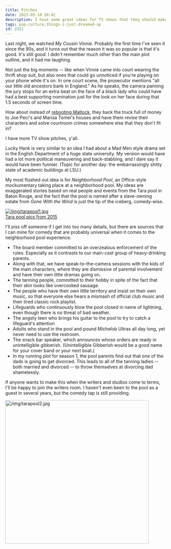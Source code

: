 ```yaml
---
title: Pitches
date: 2023-05-10 10:42
description: I have some great ideas for TV shows that they should make.
tags: pop-culture,things-i-just-dreamed-up
id: 2321
---
```

Last night, we watched <i>My Cousin Vinnie</i>.  Probably the first time I've seen it since the 90s, and it turns out that the reason it was so popular is that it's good.  It's still good.  I didn't remember much other than the main plot outline, and it had me laughing.

Not just the big moments -- like when Vinnie came into court wearing the thrift shop suit, but also ones that could go unnoticed if you're playing on your phone while it's on.  In one court scene, the prosecutor mentions "all our little old ancestors bank in England."  As he speaks, the camera panning the jury stops for an extra beat on the face of a black lady who could have had a best supporting nomination just for the look on her face during that 1.5 seconds of screen time.

How about instead of <a href="https://variety.com/2023/tv/news/matlock-reboot-elsbeth-poppas-house-series-cbs-1235607934/" target="_blank">rebooting Matlock</a>, they back the truck full of money to Joe Peci's and Marisa Tomei's houses and have them revise their characters and solve courtroom crimes somewhere else that they don't fit in?

I have more TV show pitches, y'all.  

Lucky Hank is very similar to an idea I had about a Mad Men style drama set in the English Department of a huge state university.  My version would have had a lot more political maneuvering and back-stabbing, and I dare say it would have been funnier.  (Topic for another day:  the embarrassingly shitty state of academic buildings at LSU.)

My most flushed out idea is for <i>Neighborhood Pool</i>, an Office-style mockumentary taking place at a neighborhood pool.  My ideas are exaggerated stories based on real people and events from the Tara pool in Baton Rouge, and the fact that the pool is named after a slave-owning estate from <i>Gone With the Wind</i> is just the tip of the iceberg, comedy-wise.

<a class="lightview alignright" href="/img/tarapool1.jpg" data-lightview-caption="Tara pool pics from 2015" data-lightview-group="group1" style="width:350px;"><img src="/img/tarapool1.jpg" alt="/img/tarapool1.jpg"><br><span class="caption">Tara pool pics from 2015</span></a>

I'll piss off someone if I get into too many details, but there are sources that I can mine for comedy that are probably universal when it comes to the neighborhood pool experience:

<ul><li>The board member committed to an overzealous enforcement of the rules.  Especially as it contrasts to our main-cast group of heavy-drinking parents.</li>
<li>Along with that, we have speak-to-the-camera sessions with the kids of the main characters, where they are dismissive of parental involvement and have their own little dramas going on.</li> 
<li>The tanning people, committed to their hobby in spite of the fact that their skin looks like overcooked sausage.</li>
<li>The people who have their own little territory and insist on their own music, so that everyone else hears a mismash of official club music and their tired classic rock playlist.</li>
<li>Lifeguards who continuously blow the pool closed in name of lightning, even though there is no threat of bad weather.</li>
<li>The angsty teen who brings his guitar to the pool to try to catch a lifeguard's attention</li>
<li>Adults who stand in the pool and pound Michelob Ultras all day long, yet never need to use the restroom.</li>
<li>The snack bar speaker, which announces whose orders are ready in unintelligible gibberish.  (Unintelligible Gibberish would be a good name for your cover band or your next boat.)</li>
<li>In my running plot for season 1, the pool parents find out that one of the dads is going to get divorced.  This leads to all of the tanning ladies -- both married and divorced -- to throw themselves at divorcing dad shamelessly.</li></ul>

If anyone wants to make this when the writers and studios come to terms, I'll be happy to join the writers room.  I haven't even been to the pool as a guest in several years, but the comedy tap is still providing.

<a class="lightview centered" href="/img/tarapool2.jpg" data-lightview-caption="tarapool2.jpg" data-lightview-group="group1"><img src="/img/tarapool2.jpg" alt="/img/tarapool2.jpg" width="450px"><br><span class="caption"></span></a>
